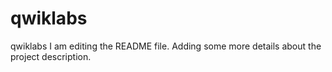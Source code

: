 # qwiklabs
qwiklabs
I am editing the README file. Adding some more details about the project description.
